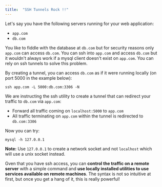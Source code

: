 ```yaml
---
title:  "SSH Tunnels Rock !!"
---
```


Let's say you have the following servers running for your web application:

- `app.com`
- `db.com`

You like to fiddle with the database at `db.com` but for security reasons only `app.com` can access `db.com`. You can ssh into `app.com` and access `db.com` but it wouldn't always work if a mysql client doesn't exist on `app.com`. You can rely on ssh tunnels to solve this problem.

By creating a tunnel, you can access `db.com` as if it were running locally (on port 5000 in the example below):

```
ssh app.com -L 5000:db.com:3306 -N
```

We are instructing the ssh utility to create a tunnel that can redirect your traffic to `db.com` via `app.com`:

- Forward all traffic coming on `localhost:5000` to `app.com`
- All traffic terminating on `app.com` within the tunnel is redirected to `db.com:3306`

Now you can try:

```
mysql -h 127.0.0.1
```

**Note:** Use `127.0.0.1` to create a network socket and not `localhost` which will use a unix socket instead.

Gven that you have ssh access, you can **control the traffic on a remote server** with a simple command and **use locally installed utilities to use services available on remote machines**. The syntax is not so intuitive at first, but once you get a hang of it, this is really powerful!

